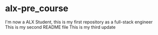 # alx-pre_course
I'm now a ALX Student, this is my first repository as a full-stack engineer
This is my second README file
This is my third update

